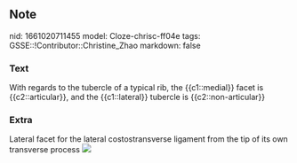 ## Note
nid: 1661020711455
model: Cloze-chrisc-ff04e
tags: GSSE::!Contributor::Christine_Zhao
markdown: false

### Text
With regards to the tubercle of a typical rib, the {{c1::medial}} facet is {{c2::articular}}, and the {{c1::lateral}} tubercle is {{c2::non-articular}}

### Extra
Lateral facet for the lateral costostransverse ligament from the
tip of its own transverse process <img src= 
"Screen%20Shot%202021-05-30%20at%207.02.16%20pm-0ac56cc85ee22bf500109842da979b9a04ca33a1.png">
